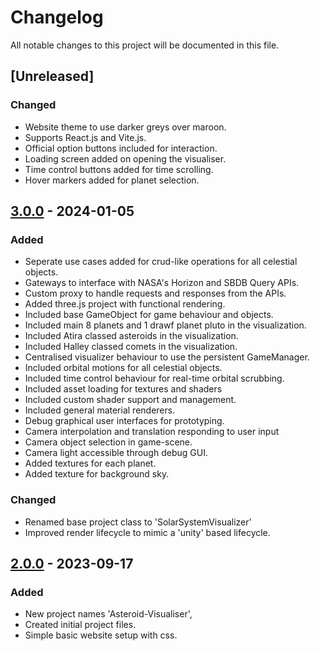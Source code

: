 # Changelog

All notable changes to this project will be documented in this file.

## [Unreleased]
### Changed
- Website theme to use darker greys over maroon.
- Supports React.js and Vite.js.
- Official option buttons included for interaction.
- Loading screen added on opening the visualiser.
- Time control buttons added for time scrolling.
- Hover markers added for planet selection.

## [3.0.0] - 2024-01-05
### Added
- Seperate use cases added for crud-like operations for all celestial objects.
- Gateways to interface with NASA's Horizon and SBDB Query APIs.
- Custom proxy to handle requests and responses from the APIs.
- Added three.js project with functional rendering.
- Included base GameObject for game behaviour and objects.
- Included main 8 planets and 1 drawf planet pluto in the visualization.
- Included Atira classed asteroids in the visualization.
- Included Halley classed comets in the visualization.
- Centralised visualizer behaviour to use the persistent GameManager.
- Included orbital motions for all celestial objects.
- Included time control behaviour for real-time orbital scrubbing.
- Included asset loading for textures and shaders
- Included custom shader support and management.
- Included general material renderers.
- Debug graphical user interfaces for prototyping.
- Camera interpolation and translation responding to user input
- Camera object selection in game-scene.
- Camera light accessible through debug GUI.
- Added textures for each planet.
- Added texture for background sky.

### Changed
- Renamed base project class to 'SolarSystemVisualizer'
- Improved render lifecycle to mimic a 'unity' based lifecycle.

## [2.0.0] - 2023-09-17
### Added
- New project names 'Asteroid-Visualiser',
- Created initial project files.
- Simple basic website setup with css.


[3.0.0]: https://github.com/jChicote/Asteroid_Visualizer/compare/v2.0.1...v3.0.0
[2.0.0]: https://github.com/jChicote/Asteroid_Visualizer/releases/tag/v2.0.1